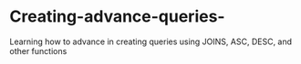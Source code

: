 # Creating-advance-queries-
Learning how to advance in creating queries using JOINS, ASC, DESC, and other functions 

